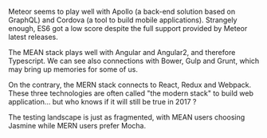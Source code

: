 Meteor seems to play well with Apollo (a back-end solution based on GraphQL) and Cordova (a tool to build mobile applications). Strangely enough, ES6 got a low score despite the full support provided by Meteor latest releases.

The MEAN stack plays well with Angular and Angular2, and therefore Typescript. We can see also connections with Bower, Gulp and Grunt, which may bring up memories for some of us.

On the contrary, the MERN stack connects to React, Redux and Webpack. These three technologies are often called "the modern stack" to build web application… but who knows if it will still be true in 2017 ?

The testing landscape is just as fragmented, with MEAN users choosing Jasmine while MERN users prefer Mocha.
